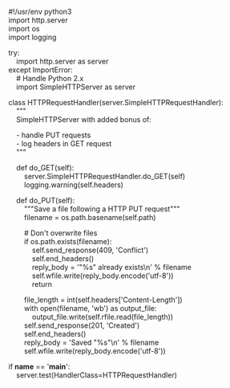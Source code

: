 #!/usr/env python3  
import http.server  
import os  
import logging  
  
try:  
    import http.server as server  
except ImportError:  
    # Handle Python 2.x  
    import SimpleHTTPServer as server  
  
class HTTPRequestHandler(server.SimpleHTTPRequestHandler):  
    """  
    SimpleHTTPServer with added bonus of:  
  
    - handle PUT requests  
    - log headers in GET request  
    """  
  
    def do_GET(self):  
        server.SimpleHTTPRequestHandler.do_GET(self)  
        logging.warning(self.headers)  
  
    def do_PUT(self):  
        """Save a file following a HTTP PUT request"""  
        filename = os.path.basename(self.path)  
  
        # Don't overwrite files  
        if os.path.exists(filename):  
            self.send_response(409, 'Conflict')  
            self.end_headers()  
            reply_body = '"%s" already exists\n' % filename  
            self.wfile.write(reply_body.encode('utf-8'))  
            return  
  
        file_length = int(self.headers['Content-Length'])  
        with open(filename, 'wb') as output_file:  
            output_file.write(self.rfile.read(file_length))  
        self.send_response(201, 'Created')  
        self.end_headers()  
        reply_body = 'Saved "%s"\n' % filename  
        self.wfile.write(reply_body.encode('utf-8'))  
  
if __name__ == '__main__':  
    server.test(HandlerClass=HTTPRequestHandler)